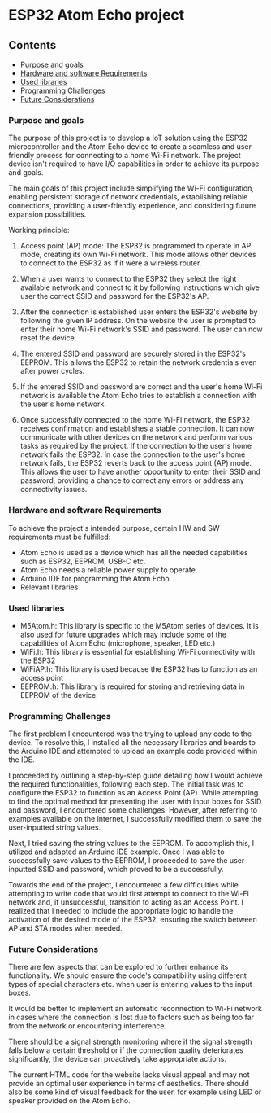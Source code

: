 # ESP32 Atom Echo project


## Contents

- [Purpose and goals](#purpose-and-goals)
- [Hardware and software Requirements](#hardware-and-software-requirements)
- [Used libraries](#used-libraries)
- [Programming Challenges](#programming-challenges)
- [Future Considerations](#future-considerations)




### Purpose and goals
The purpose of this project is to develop a IoT solution using the ESP32 microcontroller and the Atom Echo device to create a seamless and user-friendly process for connecting to a home Wi-Fi network. The project device isn't required to have I/O capabilities in order to achieve its purpose and goals. 

The main goals of this project include simplifying the Wi-Fi configuration, enabling persistent storage of network credentials, establishing reliable connections, providing a user-friendly experience, and considering future expansion possibilities.

Working principle:

   1.   Access point (AP) mode: The ESP32 is programmed to operate in AP mode, creating its own Wi-Fi network. This mode allows other devices to connect to the ESP32 as if it were a wireless router.

   2.   When a user wants to connect to the ESP32 they select the right available network and connect to it by following instructions which give user the correct SSID and password for the ESP32's AP.

   3.   After the connection is established user enters the ESP32's website by following the given IP address. On the website the user is prompted to enter their home Wi-Fi network's SSID and password. The user can now reset the device.

   4.   The entered SSID and password are securely stored in the ESP32's EEPROM. This allows the ESP32 to retain the network credentials even after power cycles.

   5.   If the entered SSID and password are correct and the user's home Wi-Fi network is available the Atom Echo tries to establish a connection with the user's home network.

   6.   Once successfully connected to the home Wi-Fi network, the ESP32 receives confirmation and establishes a stable connection. It can now communicate with other devices on the network and perform various tasks as required by the project. If the connection to the user's home network fails the ESP32. In case the connection to the user's home network fails, the ESP32 reverts back to the access point (AP) mode. This allows the user to have another opportunity to enter their SSID and password, providing a chance to correct any errors or address any connectivity issues. 

### Hardware and software Requirements

To achieve the project's intended purpose, certain HW and SW requirements must be fulfilled:
- Atom Echo is used as a device which has all the needed capabilities such as ESP32, EEPROM, USB-C etc. 
- Atom Echo needs a reliable power supply to operate. 
- Arduino IDE for programming the Atom Echo
- Relevant libraries

### Used libraries
- M5Atom.h: This library is specific to the M5Atom series of devices. It is also used for future upgrades which may include some of the capabilities of Atom Echo (microphone, speaker, LED etc.)
- WiFi.h: This library is essential for establishing Wi-Fi connectivity with the ESP32 
- WiFiAP.h: This library is used because the ESP32 has to function as an access point
- EEPROM.h: This library is required for storing and retrieving data in EEPROM of the device.


### Programming Challenges


The first problem I encountered was the trying to upload any code to the device. To resolve this, I installed all the necessary libraries and boards to the Arduino IDE and attempted to upload an example code provided within the IDE.

I proceeded by outlining a step-by-step guide detailing how I would achieve the required functionalities, following each step. The initial task was to configure the ESP32 to function as an Access Point (AP). While attempting to find the optimal method for presenting the user with input boxes for SSID and password, I encountered some challenges. However, after referring to examples available on the internet, I successfully modified them to save the user-inputted string values.

Next, I tried saving the string values to the EEPROM. To accomplish this, I utilized and adapted an Arduino IDE example. Once I was able to successfully save values to the EEPROM, I proceeded to save the user-inputted SSID and password, which proved to be a successfully.

Towards the end of the project, I encountered a few difficulties while attempting to write code that would first attempt to connect to the Wi-Fi network and, if unsuccessful, transition to acting as an Access Point. I realized that I needed to include the appropriate logic to handle the activation of the desired mode of the ESP32, ensuring the switch between AP and STA modes when needed.



### Future Considerations

There are few aspects that can be explored to further enhance its functionality. We should ensure the code's compatibility using different types of special characters etc. when user is entering values to the input boxes. 

It would be better to implement an automatic reconnection to Wi-Fi network in cases where the connection is lost due to factors such as being too far from the network or encountering interference. 

There should be a signal strength monitoring where if the signal strength falls below a certain threshold or if the connection quality deteriorates significantly, the device can proactively take appropriate actions.

The current HTML code for the website lacks visual appeal and may not provide an optimal user experience in terms of aesthetics. There should also be some kind of visual feedback for the user, for example using LED or speaker provided on the Atom Echo.



